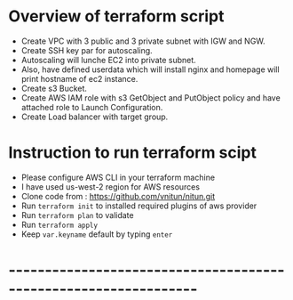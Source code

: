 # Overview of terraform script

 - Create VPC with 3 public and 3 private subnet with IGW and NGW.
 - Create SSH key par for autoscaling.
 - Autoscaling will lunche  EC2 into private subnet.
 - Also, have defined userdata which will install nginx and homepage will print hostname of ec2 instance.
 - Create s3 Bucket.
 - Create AWS IAM role with s3 GetObject and PutObject policy and have attached role to Launch Configuration.
 - Create Load balancer with target group.


 # Instruction to run terraform scipt 

 - Please configure AWS CLI in your terraform machine
 - I have used us-west-2 region for AWS resources
 - Clone code from : https://github.com/vnitun/nitun.git
 - Run `terraform init` to installed required plugins of aws provider
 - Run `terraform plan` to validate 
 - Run `terraform apply`
 - Keep `var.keyname`  default by typing `enter`

 # ---------------------------------------------------------------- #
